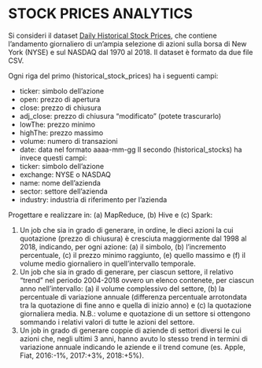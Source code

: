 # STOCK PRICES ANALYTICS

Si consideri il dataset [Daily Historical Stock Prices](https://www.kaggle.com/ehallmar/daily-historical-stock-prices-1970-2018), che contiene l’andamento giornaliero di un’ampia selezione di azioni sulla borsa di New York (NYSE) e sul NASDAQ dal 1970 al 2018. Il dataset è formato da due file CSV. 

Ogni riga del primo (historical_stock_prices) ha i seguenti campi:
* ticker: simbolo dell’azione
* open: prezzo di apertura
* close: prezzo di chiusura
* adj_close: prezzo di chiusura “modificato” (potete trascurarlo)
* lowThe: prezzo minimo
* highThe: prezzo massimo
* volume: numero di transazioni
* date: data nel formato aaaa-mm-gg
Il secondo (historical_stocks) ha invece questi campi:
* ticker: simbolo dell’azione
* exchange: NYSE o NASDAQ
* name: nome dell’azienda
* sector: settore dell’azienda
* industry: industria di riferimento per l’azienda

Progettare e realizzare in: (a) MapReduce, (b) Hive e (c) Spark:
1. Un job che sia in grado di generare, in ordine, le dieci azioni la cui quotazione (prezzo di chiusura) è cresciuta
maggiormente dal 1998 al 2018, indicando, per ogni azione: (a) il simbolo, (b) l’incremento percentuale, (c) il
prezzo minimo raggiunto, (e) quello massimo e (f) il volume medio giornaliero in quell’intervallo temporale.
2. Un job che sia in grado di generare, per ciascun settore, il relativo “trend” nel periodo 2004-2018 ovvero un
elenco contenete, per ciascun anno nell’intervallo: (a) il volume complessivo del settore, (b) la percentuale di
variazione annuale (differenza percentuale arrotondata tra la quotazione di fine anno e quella di inizio anno)
e (c) la quotazione giornaliera media. N.B.: volume e quotazione di un settore si ottengono sommando i
relativi valori di tutte le azioni del settore.
3. Un job in grado di generare coppie di aziende di settori diversi le cui azioni che, negli ultimi 3 anni, hanno
avuto lo stesso trend in termini di variazione annuale indicando le aziende e il trend comune (es. Apple, Fiat,
2016:-1%, 2017:+3%, 2018:+5%).
